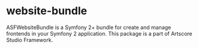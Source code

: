 # website-bundle
ASFWebsiteBundle is a Symfony 2+ bundle for create and manage frontends in your Symfony 2 application. This package is a part of Artscore Studio Framework.
